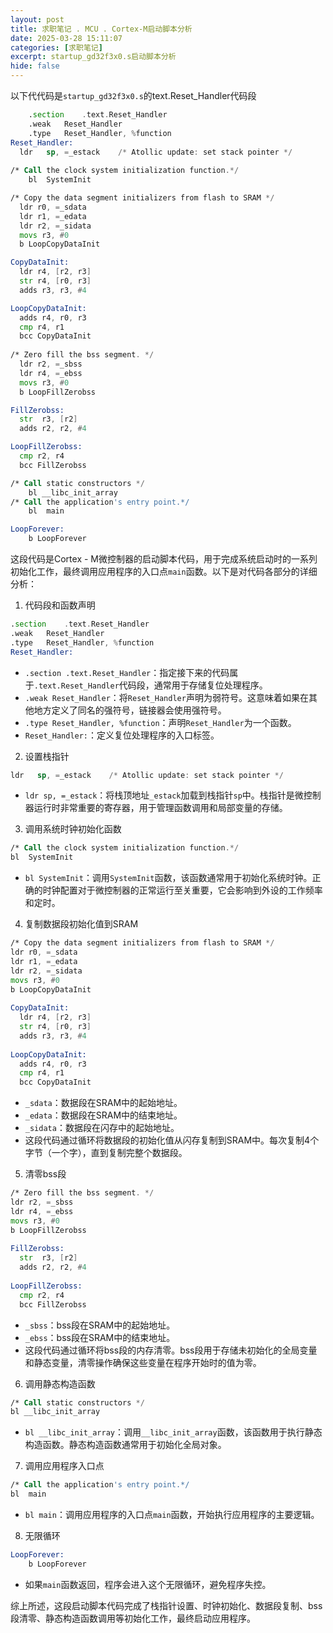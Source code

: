 ```yaml
---
layout: post
title: 求职笔记 . MCU . Cortex-M启动脚本分析
date: 2025-03-28 15:11:07
categories: [求职笔记]
excerpt: startup_gd32f3x0.s启动脚本分析
hide: false
---
```


以下代代码是`startup_gd32f3x0.s`的text.Reset_Handler代码段

```asm
    .section	.text.Reset_Handler
	.weak	Reset_Handler
	.type	Reset_Handler, %function
Reset_Handler:
  ldr   sp, =_estack    /* Atollic update: set stack pointer */
  
/* Call the clock system initialization function.*/
    bl  SystemInit

/* Copy the data segment initializers from flash to SRAM */
  ldr r0, =_sdata
  ldr r1, =_edata
  ldr r2, =_sidata
  movs r3, #0
  b LoopCopyDataInit

CopyDataInit:
  ldr r4, [r2, r3]
  str r4, [r0, r3]
  adds r3, r3, #4

LoopCopyDataInit:
  adds r4, r0, r3
  cmp r4, r1
  bcc CopyDataInit
  
/* Zero fill the bss segment. */
  ldr r2, =_sbss
  ldr r4, =_ebss
  movs r3, #0
  b LoopFillZerobss

FillZerobss:
  str  r3, [r2]
  adds r2, r2, #4

LoopFillZerobss:
  cmp r2, r4
  bcc FillZerobss

/* Call static constructors */
    bl __libc_init_array
/* Call the application's entry point.*/
	bl	main

LoopForever:
    b LoopForever
```

这段代码是Cortex - M微控制器的启动脚本代码，用于完成系统启动时的一系列初始化工作，最终调用应用程序的入口点`main`函数。以下是对代码各部分的详细分析： 
 
1. 代码段和函数声明 
```asm 
.section	.text.Reset_Handler 
.weak	Reset_Handler 
.type	Reset_Handler, %function 
Reset_Handler: 
``` 
- `.section .text.Reset_Handler`：指定接下来的代码属于`.text.Reset_Handler`代码段，通常用于存储复位处理程序。 
- `.weak Reset_Handler`：将`Reset_Handler`声明为弱符号。这意味着如果在其他地方定义了同名的强符号，链接器会使用强符号。 
- `.type Reset_Handler, %function`：声明`Reset_Handler`为一个函数。 
- `Reset_Handler:`：定义复位处理程序的入口标签。 
 
2. 设置栈指针 
```asm 
ldr   sp, =_estack    /* Atollic update: set stack pointer */ 
``` 
- `ldr sp, =_estack`：将栈顶地址`_estack`加载到栈指针`sp`中。栈指针是微控制器运行时非常重要的寄存器，用于管理函数调用和局部变量的存储。 
 
3. 调用系统时钟初始化函数 
```asm 
/* Call the clock system initialization function.*/ 
bl  SystemInit 
``` 
- `bl SystemInit`：调用`SystemInit`函数，该函数通常用于初始化系统时钟。正确的时钟配置对于微控制器的正常运行至关重要，它会影响到外设的工作频率和定时。 
 
4. 复制数据段初始化值到SRAM 
```asm 
/* Copy the data segment initializers from flash to SRAM */ 
ldr r0, =_sdata 
ldr r1, =_edata 
ldr r2, =_sidata 
movs r3, #0 
b LoopCopyDataInit 
 
CopyDataInit: 
  ldr r4, [r2, r3] 
  str r4, [r0, r3] 
  adds r3, r3, #4 
 
LoopCopyDataInit: 
  adds r4, r0, r3 
  cmp r4, r1 
  bcc CopyDataInit 
``` 
- `_sdata`：数据段在SRAM中的起始地址。 
- `_edata`：数据段在SRAM中的结束地址。 
- `_sidata`：数据段在闪存中的起始地址。 
- 这段代码通过循环将数据段的初始化值从闪存复制到SRAM中。每次复制4个字节（一个字），直到复制完整个数据段。 
 
5. 清零bss段 
```asm 
/* Zero fill the bss segment. */ 
ldr r2, =_sbss 
ldr r4, =_ebss 
movs r3, #0 
b LoopFillZerobss 
 
FillZerobss: 
  str  r3, [r2] 
  adds r2, r2, #4 
 
LoopFillZerobss: 
  cmp r2, r4 
  bcc FillZerobss 
``` 
- `_sbss`：bss段在SRAM中的起始地址。 
- `_ebss`：bss段在SRAM中的结束地址。 
- 这段代码通过循环将bss段的内存清零。bss段用于存储未初始化的全局变量和静态变量，清零操作确保这些变量在程序开始时的值为零。 
 
6. 调用静态构造函数 
```asm 
/* Call static constructors */ 
bl __libc_init_array 
``` 
- `bl __libc_init_array`：调用`__libc_init_array`函数，该函数用于执行静态构造函数。静态构造函数通常用于初始化全局对象。 
 
7. 调用应用程序入口点 
```asm 
/* Call the application's entry point.*/ 
bl	main 
``` 
- `bl main`：调用应用程序的入口点`main`函数，开始执行应用程序的主要逻辑。 
 
8. 无限循环 
```asm 
LoopForever: 
    b LoopForever 
``` 
- 如果`main`函数返回，程序会进入这个无限循环，避免程序失控。 
 
综上所述，这段启动脚本代码完成了栈指针设置、时钟初始化、数据段复制、bss段清零、静态构造函数调用等初始化工作，最终启动应用程序。
